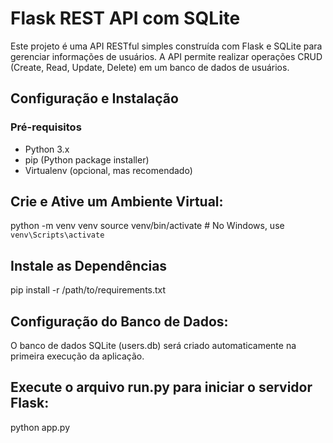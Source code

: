 # Flask REST API com SQLite

Este projeto é uma API RESTful simples construída com Flask e SQLite para gerenciar informações de usuários. A API permite realizar operações CRUD (Create, Read, Update, Delete) em um banco de dados de usuários.

## Configuração e Instalação

### Pré-requisitos

- Python 3.x
- pip (Python package installer)
- Virtualenv (opcional, mas recomendado)

## Crie e Ative um Ambiente Virtual:

python -m venv venv
source venv/bin/activate  # No Windows, use `venv\Scripts\activate`

## Instale as Dependências

pip install -r /path/to/requirements.txt

## Configuração do Banco de Dados:

O banco de dados SQLite (users.db) será criado automaticamente na primeira execução da aplicação.

## Execute o arquivo run.py para iniciar o servidor Flask:

python app.py
